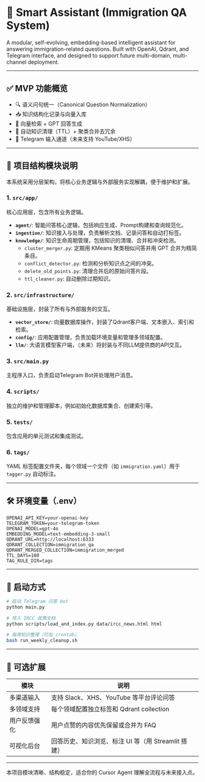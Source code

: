# 🧠 Smart Assistant (Immigration QA System)

A modular, self-evolving, embedding-based intelligent assistant for answering immigration-related questions. Built with OpenAI, Qdrant, and Telegram interface, and designed to support future multi-domain, multi-channel deployment.

---

## ✅ MVP 功能概览

- 🔍 语义问句统一（Canonical Question Normalization）
- 📥 知识结构化记录与向量入库
- 🧠 向量检索 + GPT 回答生成
- 🧹 自动知识清理（TTL）+ 聚类合并去冗余
- 🤖 Telegram 输入通道（未来支持 YouTube/XHS）

---

## 🧱 项目结构模块说明

本系统采用分层架构，将核心业务逻辑与外部服务实现解耦，便于维护和扩展。

### 1. `src/app/`
核心应用层，包含所有业务逻辑。
- **`agent/`**: 智能问答核心逻辑，包括响应生成、Prompt构建和查询规范化。
- **`ingestion/`**: 知识接入与处理，负责解析文档、记录问答和自动打标签。
- **`knowledge/`**: 知识生命周期管理，包括知识的清理、合并和冲突检测。
  - `cluster_merger.py`: 定期用 KMeans 聚类相似问答并用 GPT 合并为精简条目。
  - `conflict_detector.py`: 检测和分析知识点之间的冲突。
  - `delete_old_points.py`: 清理合并后的原始问答片段。
  - `ttl_cleaner.py`: 自动删除过期知识。

### 2. `src/infrastructure/`
基础设施层，封装了所有与外部服务的交互。
- **`vector_store/`**: 向量数据库操作，封装了Qdrant客户端、文本嵌入、索引和检索。
- **`config/`**: 应用配置管理，负责加载环境变量和管理多领域配置。
- **`llm/`**: 大语言模型客户端，（未来）将封装与不同LLM提供商的API交互。

### 3. `src/main.py`
主程序入口，负责启动Telegram Bot并处理用户消息。

### 4. `scripts/`
独立的维护和管理脚本，例如初始化数据库集合、创建索引等。

### 5. `tests/`
包含应用的单元测试和集成测试。

### 6. `tags/`
YAML 标签配置文件夹，每个领域一个文件（如 `immigration.yaml`）用于 `tagger.py` 自动标注。

---

## 🛠️ 环境变量（.env）

```env
OPENAI_API_KEY=your-openai-key
TELEGRAM_TOKEN=your-telegram-token
OPENAI_MODEL=gpt-4o
EMBEDDING_MODEL=text-embedding-3-small
QDRANT_URL=http://localhost:6333
QDRANT_COLLECTION=immigration_qa
QDRANT_MERGED_COLLECTION=immigration_merged
TTL_DAYS=180
TAG_RULE_DIR=tags
```

---

## 🧪 启动方式

```bash
# 启动 Telegram 问答 bot
python main.py

# 导入 IRCC 政策文档
python scripts/load_and_index.py data/ircc_news.html html

# 每周知识整理（可加 crontab）
bash run_weekly_cleanup.sh
```

---

## 🚀 可选扩展

| 模块 | 说明 |
|------|------|
| 多渠道输入 | 支持 Slack、XHS、YouTube 等平台评论问答 |
| 多领域支持 | 每个领域配置独立标签和 Qdrant collection |
| 用户反馈强化 | 用户点赞的内容优先保留或合并为 FAQ |
| 可视化后台 | 回答历史、知识浏览、标注 UI 等（用 Streamlit 搭建） |

---

本项目模块清晰、结构稳定，适合你的 Cursor Agent 理解全流程与未来接入点。
